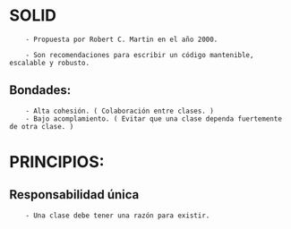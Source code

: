 # SOLID

        - Propuesta por Robert C. Martin en el año 2000.

        - Son recomendaciones para escribir un código mantenible, escalable y robusto.

## Bondades:

        - Alta cohesión. ( Colaboración entre clases. )
        - Bajo acomplamiento. ( Evitar que una clase dependa fuertemente de otra clase. )

# PRINCIPIOS:

## Responsabilidad única

        - Una clase debe tener una razón para existir.
